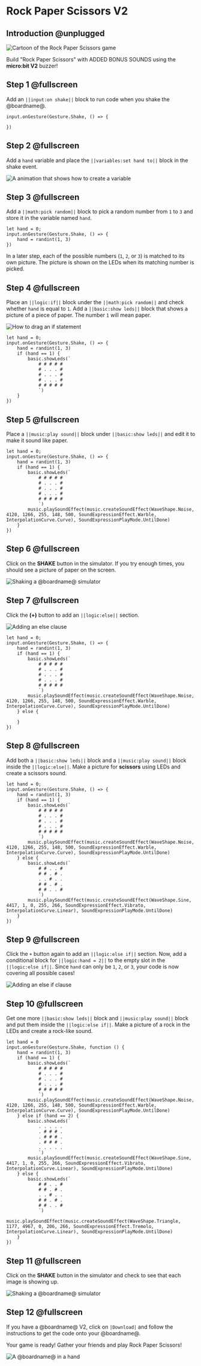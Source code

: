 # Rock Paper Scissors V2

## Introduction @unplugged

![Cartoon of the Rock Paper Scissors game](/static/mb/projects/a4-motion-v2.png)

Build "Rock Paper Scissors" with ADDED BONUS SOUNDS using the **micro:bit V2** buzzer!

## Step 1 @fullscreen

Add an ``||input:on shake||`` block to run code when you shake the @boardname@.

```blocks
input.onGesture(Gesture.Shake, () => {

})
```

## Step 2 @fullscreen

Add a ``hand`` variable and place the ``||variables:set hand to||`` block in the shake event.

![A animation that shows how to create a variable](/static/mb/projects/rock-paper-scissors/newvar.gif)

## Step 3 @fullscreen

Add a ``||math:pick random||`` block to pick a random number from `1` to `3` and store it in the variable named ``hand``.

```blocks
let hand = 0;
input.onGesture(Gesture.Shake, () => {
    hand = randint(1, 3)
})
```

In a later step, each of the possible numbers (`1`, `2`, or `3`) is matched to its own picture. The picture is shown on the LEDs when its matching number is picked.

## Step 4 @fullscreen

Place an ``||logic:if||`` block under the ``||math:pick random||`` and check whether ``hand`` is equal to ``1``. Add a ``||basic:show leds||`` block that shows a picture of a piece of paper. The number `1` will mean paper.

![How to drag an if statement](/static/mb/projects/rock-paper-scissors/if.gif)

```blocks
let hand = 0;
input.onGesture(Gesture.Shake, () => {
    hand = randint(1, 3)
    if (hand == 1) {
        basic.showLeds(`
            # # # # #
            # . . . #
            # . . . #
            # . . . #
            # # # # #
            `)
    }
})
```

## Step 5 @fullscreen

Place a ``||music:play sound||`` block under ``||basic:show leds||`` and edit it to make it sound like paper.

```blocks
let hand = 0;
input.onGesture(Gesture.Shake, () => {
    hand = randint(1, 3)
    if (hand == 1) {
        basic.showLeds(`
            # # # # #
            # . . . #
            # . . . #
            # . . . #
            # # # # #
            `)
        music.playSoundEffect(music.createSoundEffect(WaveShape.Noise, 4120, 1266, 255, 148, 500, SoundExpressionEffect.Warble, InterpolationCurve.Curve), SoundExpressionPlayMode.UntilDone)
    }
})
```

## Step 6 @fullscreen

Click on the **SHAKE** button in the simulator. If you try enough times, you should see a picture of paper on the screen.

![Shaking a @boardname@ simulator](/static/mb/projects/rock-paper-scissors/rpsshake.gif)


## Step 7 @fullscreen

Click the **(+)** button to add an ``||logic:else||`` section.

![Adding an else clause](/static/mb/projects/rock-paper-scissors/ifelse.gif)

```blocks
let hand = 0;
input.onGesture(Gesture.Shake, () => {
    hand = randint(1, 3)
    if (hand == 1) {
        basic.showLeds(`
            # # # # #
            # . . . #
            # . . . #
            # . . . #
            # # # # #
            `)
        music.playSoundEffect(music.createSoundEffect(WaveShape.Noise, 4120, 1266, 255, 148, 500, SoundExpressionEffect.Warble, InterpolationCurve.Curve), SoundExpressionPlayMode.UntilDone)
    } else {

    }
})
```

## Step 8 @fullscreen

Add both a ``||basic:show leds||`` block and a ``||music:play sound||`` block inside the ``||logic:else||``. Make a picture for **scissors** using LEDs and create a scissors sound.

```blocks
let hand = 0;
input.onGesture(Gesture.Shake, () => {
    hand = randint(1, 3)
    if (hand == 1) {
        basic.showLeds(`
            # # # # #
            # . . . #
            # . . . #
            # . . . #
            # # # # #
            `)
        music.playSoundEffect(music.createSoundEffect(WaveShape.Noise, 4120, 1266, 255, 148, 500, SoundExpressionEffect.Warble, InterpolationCurve.Curve), SoundExpressionPlayMode.UntilDone)
    } else {
        basic.showLeds(`
            # # . . #
            # # . # .
            . . # . .
            # # . # .
            # # . . #
            `)
        music.playSoundEffect(music.createSoundEffect(WaveShape.Sine, 4417, 1, 0, 255, 266, SoundExpressionEffect.Vibrato, InterpolationCurve.Linear), SoundExpressionPlayMode.UntilDone)
    }
})
```

## Step 9 @fullscreen

Click the ``+`` button again to add an ``||logic:else if||`` section. Now, add a conditional block for ``||logic:hand = 2||`` to the empty slot in the ``||logic:else if||``. Since ``hand`` can only be `1`, `2`, or `3`, your code is now covering all possible cases!

![Adding an else if clause](/static/mb/projects/rock-paper-scissors/ifelseif.gif)

## Step 10 @fullscreen

Get one more ``||basic:show leds||`` block and ``||music:play sound||`` block and put them inside the ``||logic:else if||``. Make a picture of a rock in the LEDs and create a rock-like sound.

```blocks
let hand = 0
input.onGesture(Gesture.Shake, function () {
    hand = randint(1, 3)
    if (hand == 1) {
        basic.showLeds(`
            # # # # #
            # . . . #
            # . . . #
            # . . . #
            # # # # #
            `)
        music.playSoundEffect(music.createSoundEffect(WaveShape.Noise, 4120, 1266, 255, 148, 500, SoundExpressionEffect.Warble, InterpolationCurve.Curve), SoundExpressionPlayMode.UntilDone)
    } else if (hand == 2) {
        basic.showLeds(`
            . . . . .
            . # # # .
            . # # # .
            . # # # .
            . . . . .
            `)
        music.playSoundEffect(music.createSoundEffect(WaveShape.Sine, 4417, 1, 0, 255, 266, SoundExpressionEffect.Vibrato, InterpolationCurve.Linear), SoundExpressionPlayMode.UntilDone)
    } else {
        basic.showLeds(`
            # # . . #
            # # . # .
            . . # . .
            # # . # .
            # # . . #
            `)
        music.playSoundEffect(music.createSoundEffect(WaveShape.Triangle, 1177, 4967, 0, 206, 266, SoundExpressionEffect.Tremolo, InterpolationCurve.Linear), SoundExpressionPlayMode.UntilDone)
    }
})
```

## Step 11 @fullscreen

Click on the **SHAKE** button in the simulator and check to see that each image is showing up.

![Shaking a @boardname@ simulator](/static/mb/projects/rock-paper-scissors/rpssim3.gif)

## Step 12 @fullscreen

If you have a @boardname@ V2, click on ``|Download|`` and follow the instructions to get the code
onto your @boardname@. 

Your game is ready! Gather your friends and play Rock Paper Scissors!

![A @boardname@ in a hand](/static/mb/projects/rock-paper-scissors/hand.jpg)
